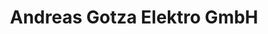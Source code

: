 ---
title: "Andreas Gotza Elektro GmbH"
url: /angermuende/andreas-gotza-elektro-gmbh/
shop: Basteln
---